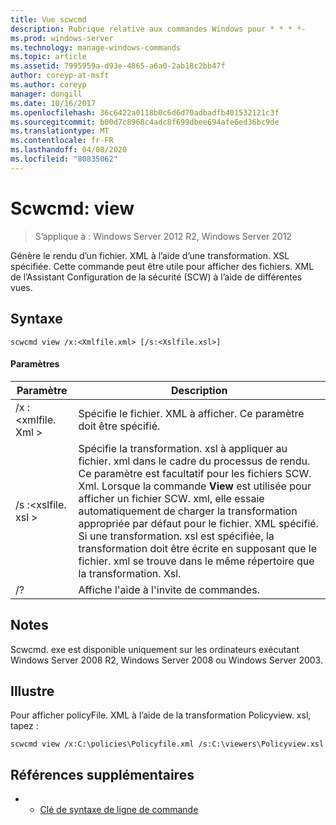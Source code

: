 ```yaml
---
title: Vue scwcmd
description: Rubrique relative aux commandes Windows pour * * * *-
ms.prod: windows-server
ms.technology: manage-windows-commands
ms.topic: article
ms.assetid: 7995959a-d93e-4865-a6a0-2ab18c2bb47f
author: coreyp-at-msft
ms.author: coreyp
manager: dongill
ms.date: 10/16/2017
ms.openlocfilehash: 36c6422a0118b0c6d6d70adbadfb401532121c3f
ms.sourcegitcommit: b00d7c8968c4adc8f699dbee694afe6ed36bc9de
ms.translationtype: MT
ms.contentlocale: fr-FR
ms.lasthandoff: 04/08/2020
ms.locfileid: "80835062"
---
```

# <a name="scwcmd-view"></a>Scwcmd: view

> S’applique à : Windows Server 2012 R2, Windows Server 2012

Génère le rendu d’un fichier. XML à l’aide d’une transformation. XSL spécifiée. Cette commande peut être utile pour afficher des fichiers. XML de l’Assistant Configuration de la sécurité (SCW) à l’aide de différentes vues.

## <a name="syntax"></a>Syntaxe

```
scwcmd view /x:<Xmlfile.xml> [/s:<Xslfile.xsl>]
```

#### <a name="parameters"></a>Paramètres

|Paramètre|Description|
|---------|-----------|
|/x :\<xmlfile. Xml >|Spécifie le fichier. XML à afficher. Ce paramètre doit être spécifié.|
|/s :\<xslfile. xsl >|Spécifie la transformation. xsl à appliquer au fichier. xml dans le cadre du processus de rendu. Ce paramètre est facultatif pour les fichiers SCW. Xml. Lorsque la commande **View** est utilisée pour afficher un fichier SCW. xml, elle essaie automatiquement de charger la transformation appropriée par défaut pour le fichier. XML spécifié. Si une transformation. xsl est spécifiée, la transformation doit être écrite en supposant que le fichier. xml se trouve dans le même répertoire que la transformation. Xsl.|
|/?|Affiche l'aide à l'invite de commandes.|

## <a name="remarks"></a>Notes

Scwcmd. exe est disponible uniquement sur les ordinateurs exécutant Windows Server 2008 R2, Windows Server 2008 ou Windows Server 2003.

## <a name="examples"></a><a name=BKMK_Examples></a>Illustre

Pour afficher policyFile. XML à l’aide de la transformation Policyview. xsl, tapez :
```
scwcmd view /x:C:\policies\Policyfile.xml /s:C:\viewers\Policyview.xsl
```

## <a name="additional-references"></a>Références supplémentaires

-   - [Clé de syntaxe de ligne de commande](command-line-syntax-key.md)